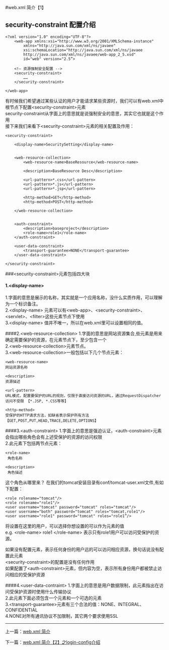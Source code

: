 


#web.xml 简介【1】

## security-constraint 配置介绍


	<?xml version="1.0" encoding="UTF-8"?>
		<web-app xmlns:xsi="http://www.w3.org/2001/XMLSchema-instance"
         	xmlns="http://java.sun.com/xml/ns/javaee"
         	xsi:schemaLocation="http://java.sun.com/xml/ns/javaee
         	http://java.sun.com/xml/ns/javaee/web-app_2_5.xsd"
         	id="web" version="2.5”>

		<!— 资源强制安全配置 -->
		<security-constraint>
			……
		</security-constraint>

	</web-app>

有时候我们希望通过某些认证的用户才能请求某些资源时，我们可以有web.xml中<web-app>根节点下配置\<security-constraint>元素 <br />
security-constraint从字面上的意思就是说强制安全的意思，其实它也就是这个作用 <br />
接下来我们来看下\<security-constraint>元素的相关配置及作用：

	<security-constraint>

    	<display-name>SecuritySetting</display-name>


    	<web-resource-collection>
        	<web-resource-name>BaseResource</web-resource-name>

        	<description>BaseResource Desc</description>

        	<url-pattern>*.css</url-pattern>
        	<url-pattern>*.js</url-pattern>
        	<url-pattern>*.jsp</url-pattern>

        	<http-method>GET</http-method>
        	<http-method>POST</http-method>

    	</web-resource-collection>


		<auth-constraint>
			<description>baseproject</description>
			<role-name>role1</role-name>
		</auth-constraint>

		<user-data-constraint>
			<transport-guarantee>NONE</transport-guarantee>
		</user-data-constraint>

	</security-constraint>

###\<security-constraint>元素包括四大块

#### 1.\<display-name>
1.字面的意思是展示的名称，其实就是一个应用名称，没什么实质作用，可以理解为一个标识备注。<br />
2.\<display-name> 元素可以有\<web-app>、\<security-constraint>、\<servlet>、\<filter>这些元素节点下使用 <br />
3.\<display-name> 值并不唯一，所以在web.xml里可以设置相同的值。<br />

####2.\<web-resource-collection>
1.字面的意思是网站资源集合,些元素是用来确定需要保护的资源，在<security-constraint>元素节点下，至少包含一个 <br />
2.\<web-resource-collection>元素节点。 															 <br />
3.\<web-resource-collection>一般包括以下几个节点元素：                                             <br />

	<web-resource-name>
	网站资源名称

	<description>
	资源描述

	<url-pattern>
	URL模式，配置要保护的URL的规则，仅限于直接访问资源的URL，通过RequestDispatcher访问不受限 【*.JSP, *.CSS等等】

	<http-method>
	受保护的HTTP请求方法，如缺省表示保护所有方法【GET,POST,PUT,HEAD,TRACE,DELETE,OPTIONS】


####3.\<auth-constraint>
1.字面上的意思是强迫认证，\<auth-constraint>元素会指出哪些角色会有上述受保护的资源的访问权限<br />
2.此元素下包括两节点元素：<br />

	<role-name>
	 角色名称

	<description>
	 角色描述

这个角色从哪里来？ 在我们的tomcat安装目录有conf/tomcat-user.xml文件,有如下配置：

	<role rolename="tomcat"/>
	<role rolename="role1"/>
	<user username="tomcat" password="tomcat" roles="tomcat"/>
	<user username="both" password="tomcat" roles="tomcat,role1"/>
	<user username="role1" password="tomcat" roles="role1”/>

将设置在这里的用户，可以选择你想设置的可以作为<role-name>元素的值 <br />
e.g.  \<role-name> role1 \</role-name> 表示只有role1用户可以访问受保护的资源。

如果没有配置<auth-constraint>元素，表示任何身份的用户远的可以访问相应资源，换句话说没有配置此元素<br />
\<security-constraint>的配置是没有任何作用<br />
如果配置了\<auth-constraint>元素，但内容为空，表示所有身份用户都被禁止访问相应的受保护资源<br />


####4.\<user-data-contraint>
1.字面上的意思是用户数据限制，此元素指出在访问受保护资源时使用什么传输协议<br />
2.此元素下面必须包含一个<transport-guarantee>元素和一个可选的<description>元素<br />
3.\<transport-guarantee>元素有三个合法的值：NONE、INTEGRAL、CONFIDENTIAL<br />
4.NONE对所有通讯协议不加限制，其它两个要求使用SSL<br />



***

上一篇：[web.xml 简介](./webxml-Introduction)

下一篇：[web.xml 简介【2】之login-config介绍](./webxml-Introduction2)






